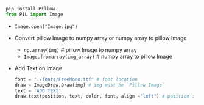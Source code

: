 ```Python
pip install Pillow
from PIL import Image
```
- `Image.open("Image.jpg")`


- Convert pillow Image to numpy array  or numpy array to pillow Image
  - `np.array(img)` # pillow Image to numpy array
  - `Image.fromarray(img_array)` # numpy array to pillow Image



- Add Text on Image 
  ```Python
  font = "./fonts/FreeMono.ttf" # font location
  draw = ImageDraw.Draw(img) # img must be `Pillow Image`
  text = 'ADD TEXT'
  draw.text(position, text, color, font, align ="left") # position : xy coordinate tuple
  ```
